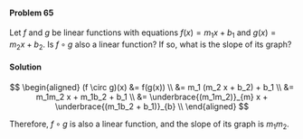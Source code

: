 <div class="alert alert-warning" role="alert">
<h4 class="alert-heading">Problem 65</h4>

Let $f$ and $g$ be linear functions with equations $f(x) = m_1 x + b_1$ and $g(x) = m_2 x + b_2$. Is $f \circ g$ also a linear function? If so, what is the slope of its graph?

</div>

<div class="alert alert-success" role="alert">
<h4 class="alert-heading">Solution</h4>

$$
\begin{aligned}
(f \circ g)(x) &= f(g(x)) \\
&= m_1 (m_2 x + b_2) + b_1 \\
&= m_1m_2 x + m_1b_2 + b_1 \\
&= \underbrace{(m_1m_2)}_{m} x + \underbrace{(m_1b_2 + b_1)}_{b} \\
\end{aligned}
$$

Therefore, $f \circ g$ is also a linear function, and the slope of its graph is $m_1m_2$.

</div>

